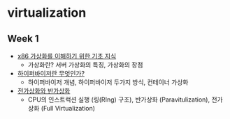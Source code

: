 # virtualization

## Week 1 

- [x86 가상화를 이해하기 위한 기초 지식](https://github.com/chanwoo9730/virtualization/blob/main/Week%201/1.0_%20x86%20%EA%B0%80%EC%83%81%ED%99%94%EB%A5%BC%20%EC%9D%B4%ED%95%B4%ED%95%98%EA%B8%B0%20%EC%9C%84%ED%95%9C%20%EA%B8%B0%EC%B4%88%20%EC%A7%80%EC%8B%9D.md)
  - 가상화란? 서버 가상화의 특징, 가상화의 장점 
- [하이퍼바이저란 무엇인가?](https://github.com/chanwoo9730/virtualization/blob/main/Week%201/1.1_%20%ED%95%98%EC%9D%B4%ED%8D%BC%EB%B0%94%EC%9D%B4%EC%A0%80%EB%9E%80%20%EB%AC%B4%EC%97%87%EC%9D%B8%EA%B0%80.md) 
  - 하이퍼바이저 개념, 하이퍼바이저 두가지 방식, 컨테이너 가상화
- [전가상화와 반가상화](https://github.com/chanwoo9730/virtualization/blob/main/Week%201/1.2_%20%EC%A0%84%EA%B0%80%EC%83%81%ED%99%94%EC%99%80%20%EB%B0%98%EA%B0%80%EC%83%81%ED%99%94.md) 
  - CPU의 인스트럭션 실행 (링(RIng) 구조), 반가상화 (Paravitulization), 전가상화 (Full Virtualization)
